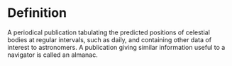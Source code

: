 # Definition

A periodical publication tabulating the predicted positions of celestial
bodies at regular intervals, such as daily, and containing other data of
interest to astronomers. A publication giving similar information useful
to a navigator is called an almanac.
